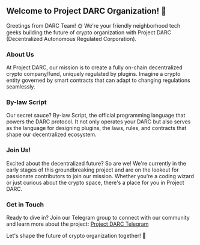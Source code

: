 ## Welcome to Project DARC Organization! 👋

Greetings from DARC Team! 🌞 We're your friendly neighborhood tech geeks building the future of crypto organization with Project DARC (Decentralized Autonomous Regulated Corporation).

### About Us

At Project DARC, our mission is to create a fully on-chain decentralized crypto company/fund, uniquely regulated by plugins. Imagine a crypto entity governed by smart contracts that can adapt to changing regulations seamlessly.

### By-law Script

Our secret sauce? By-law Script, the official programming language that powers the DARC protocol. It not only operates your DARC but also serves as the language for designing plugins, the laws, rules, and contracts that shape our decentralized ecosystem.

### Join Us!

Excited about the decentralized future? So are we! We're currently in the early stages of this groundbreaking project and are on the lookout for passionate contributors to join our mission. Whether you're a coding wizard or just curious about the crypto space, there's a place for you in Project DARC.

### Get in Touch

Ready to dive in? Join our Telegram group to connect with our community and learn more about the project: [Project DARC Telegram](https://t.me/projectdarc)

Let's shape the future of crypto organization together! 🚀
